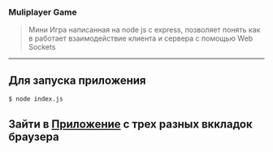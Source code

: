 ### Muliplayer Game
> Мини Игра написанная на node js c express, позволяет понять как в работает взаимодействие клиента и сервера с помощью Web Sockets

---

## Для запуска приложения 
```bash
$ node index.js
```
## Зайти в [Приложение](http://localhost:9091/) с трех разных вккладок браузера
